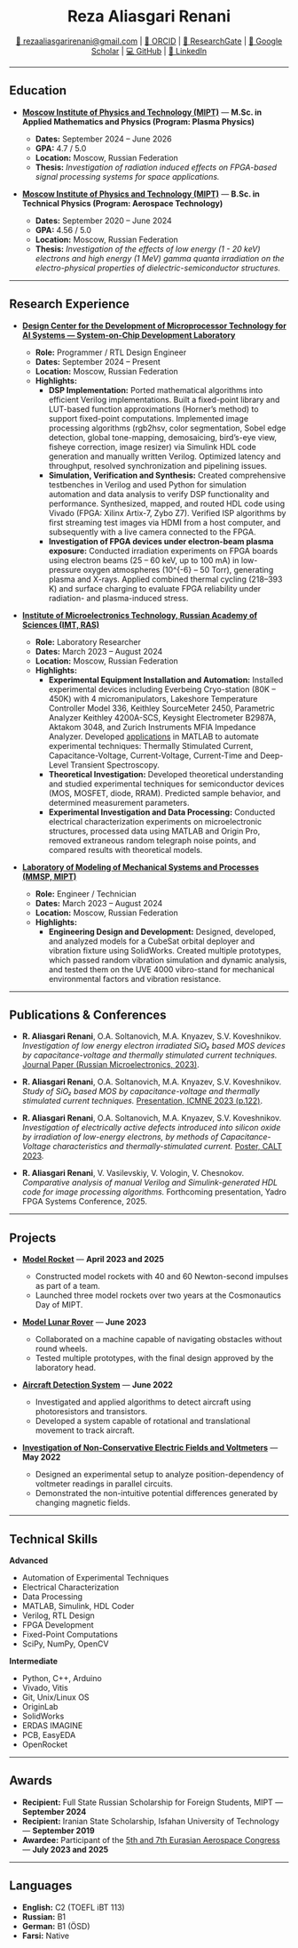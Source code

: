 <h1 align="center">Reza Aliasgari Renani</h1>

<p align="center">
<a href="mailto:rezaaliasgarirenani@gmail.com">📧 rezaaliasgarirenani@gmail.com</a> |
<a href="https://orcid.org/0009-0000-8983-755X">🔗 ORCID</a> |
<a href="https://www.researchgate.net/profile/Reza-Aliasgari-Renani">🔗 ResearchGate</a> |
<a href="https://scholar.google.com/citations?user=L9Vv3C8AAAAJ&hl=en">🔗 Google Scholar</a> |
<a href="https://github.com/rezaaliasgarirenani">💻 GitHub</a> |
<a href="https://linkedin.com/in/reza-aliasgari-renani">🔗 LinkedIn</a>
</p>

---

## Education

- **[Moscow Institute of Physics and Technology (MIPT)](https://mipt.ru/)** — **M.Sc. in Applied Mathematics and Physics (Program: Plasma Physics)**
  - **Dates:** September 2024 – June 2026
  - **GPA:** 4.7 / 5.0
  - **Location:** Moscow, Russian Federation
  - **Thesis:** *Investigation of radiation induced effects on FPGA-based signal processing systems for space applications.*

- **[Moscow Institute of Physics and Technology (MIPT)](https://mipt.ru/)** — **B.Sc. in Technical Physics (Program: Aerospace Technology)**
  - **Dates:** September 2020 – June 2024
  - **GPA:** 4.56 / 5.0
  - **Location:** Moscow, Russian Federation
  - **Thesis:** *Investigation of the effects of low energy (1 - 20 keV) electrons and high energy (1 MeV) gamma quanta irradiation on the electro-physical properties of dielectric-semiconductor structures.*

---

## Research Experience

- **[Design Center for the Development of Microprocessor Technology for AI Systems — System-on-Chip Development Laboratory](http://ai.mipt.ru/design-center)**
  - **Role:** Programmer / RTL Design Engineer
  - **Dates:** September 2024 – Present
  - **Location:** Moscow, Russian Federation
  - **Highlights:**
    - **DSP Implementation:** Ported mathematical algorithms into efficient Verilog implementations. Built a fixed-point library and LUT-based function approximations (Horner’s method) to support fixed-point computations. Implemented image processing algorithms (rgb2hsv, color segmentation, Sobel edge detection, global tone-mapping, demosaicing, bird’s-eye view, fisheye correction, image resizer) via Simulink HDL code generation and manually written Verilog. Optimized latency and throughput, resolved synchronization and pipelining issues.
    - **Simulation, Verification and Synthesis:** Created comprehensive testbenches in Verilog and used Python for simulation automation and data analysis to verify DSP functionality and performance. Synthesized, mapped, and routed HDL code using Vivado (FPGA: Xilinx Artix-7, Zybo Z7). Verified ISP algorithms by first streaming test images via HDMI from a host computer, and subsequently with a live camera connected to the FPGA.
    - **Investigation of FPGA devices under electron-beam plasma exposure:** Conducted irradiation experiments on FPGA boards using electron beams (25 – 60 keV, up to 100 mA) in low-pressure oxygen atmospheres (10^{-6} – 50 Torr), generating plasma and X-rays. Applied combined thermal cycling (218–393 K) and surface charging to evaluate FPGA reliability under radiation- and plasma-induced stress.

- **[Institute of Microelectronics Technology, Russian Academy of Sciences (IMT, RAS)](https://new.ras.ru/en/)**
  - **Role:** Laboratory Researcher
  - **Dates:** March 2023 – August 2024
  - **Location:** Moscow, Russian Federation
  - **Highlights:**
    - **Experimental Equipment Installation and Automation:** Installed experimental devices including Everbeing Cryo-station (80K – 450K) with 4 micromanipulators, Lakeshore Temperature Controller Model 336, Keithley SourceMeter 2450, Parametric Analyzer Keithley 4200A-SCS, Keysight Electrometer B2987A, Aktakom 3048, and Zurich Instruments MFIA Impedance Analyzer. Developed [applications](https://github.com/rezaaliasgarirenani/IMT-Automation) in MATLAB to automate experimental techniques: Thermally Stimulated Current, Capacitance-Voltage, Current-Voltage, Current-Time and Deep-Level Transient Spectroscopy.
    - **Theoretical Investigation:** Developed theoretical understanding and studied experimental techniques for semiconductor devices (MOS, MOSFET, diode, RRAM). Predicted sample behavior, and determined measurement parameters.
    - **Experimental Investigation and Data Processing:** Conducted electrical characterization experiments on microelectronic structures, processed data using MATLAB and Origin Pro, removed extraneous random telegraph noise points, and compared results with theoretical models.

- **[Laboratory of Modeling of Mechanical Systems and Processes (MMSP, MIPT)](https://mipt.ru/dasr/about/kaf_faculty/mmsp)**
  - **Role:** Engineer / Technician
  - **Dates:** March 2023 – August 2024
  - **Location:** Moscow, Russian Federation
  - **Highlights:**
    - **Engineering Design and Development:** Designed, developed, and analyzed models for a CubeSat orbital deployer and vibration fixture using SolidWorks. Created multiple prototypes, which passed random vibration simulation and dynamic analysis, and tested them on the UVE 4000 vibro-stand for mechanical environmental factors and vibration resistance.

---

## Publications & Conferences

- **R. Aliasgari Renani**, O.A. Soltanovich, M.A. Knyazev, S.V. Koveshnikov.  _Investigation of low energy electron irradiated SiO₂ based MOS devices by capacitance-voltage and thermally stimulated current techniques._ [Journal Paper (Russian Microelectronics, 2023)](https://doi.org/10.1134/S1063739723600516).

- **R. Aliasgari Renani**, O.A. Soltanovich, M.A. Knyazev, S.V. Koveshnikov.  _Study of SiO₂ based MOS by capacitance-voltage and thermally stimulated current techniques._ [Presentation, ICMNE 2023 (p.122)](https://icmne.ftian.ru/wp-content/uploads/icmne-2023_e-version.pdf).

- **R. Aliasgari Renani**, O.A. Soltanovich, M.A. Knyazev, S.V. Koveshnikov.  _Investigation of electrically active defects introduced into silicon oxide by irradiation of low-energy electrons, by methods of Capacitance-Voltage characteristics and thermally-stimulated current._ [Poster, CALT 2023](https://cebt23.iptm.ru/download/numbered/91.pdf).

- **R. Aliasgari Renani**, V. Vasilevskiy, V. Vologin, V. Chesnokov.  _Comparative analysis of manual Verilog and Simulink-generated HDL code for image processing algorithms._ Forthcoming presentation, Yadro FPGA Systems Conference, 2025.

---

## Projects

- **[Model Rocket](https://github.com/icarus-imperium/rocket-2025)** — **April 2023 and 2025**
  - Constructed model rockets with 40 and 60 Newton-second impulses as part of a team.
  - Launched three model rockets over two years at the Cosmonautics Day of MIPT.

- **[Model Lunar Rover](https://github.com/rezaaliasgarirenani/Rover)** — **June 2023**
  - Collaborated on a machine capable of navigating obstacles without round wheels.
  - Tested multiple prototypes, with the final design approved by the laboratory head.

- **[Aircraft Detection System](https://github.com/rezaaliasgarirenani/Aircraft-Detection-System)** — **June 2022**
  - Investigated and applied algorithms to detect aircraft using photoresistors and transistors.
  - Developed a system capable of rotational and translational movement to track aircraft.

- **[Investigation of Non-Conservative Electric Fields and Voltmeters](https://github.com/rezaaliasgarirenani/Non-Conservative-Electric-Fields-and-Voltmeters)** — **May 2022**
  - Designed an experimental setup to analyze position-dependency of voltmeter readings in parallel circuits.
  - Demonstrated the non-intuitive potential differences generated by changing magnetic fields.

---

## Technical Skills

**Advanced**

- Automation of Experimental Techniques
- Electrical Characterization
- Data Processing
- MATLAB, Simulink, HDL Coder
- Verilog, RTL Design
- FPGA Development
- Fixed-Point Computations
- SciPy, NumPy, OpenCV

**Intermediate**

- Python, C++, Arduino
- Vivado, Vitis
- Git, Unix/Linux OS
- OriginLab
- SolidWorks
- ERDAS IMAGINE
- PCB, EasyEDA
- OpenRocket

---

## Awards

- **Recipient:** Full State Russian Scholarship for Foreign Students, MIPT — **September 2024**
- **Recipient:** Iranian State Scholarship, Isfahan University of Technology — **September 2019**
- **Awardee:** Participant of the [5th and 7th Eurasian Aerospace Congress](https://congress.aero/en/) — **July 2023 and 2025**

---

## Languages

- **English:** C2 (TOEFL iBT 113)
- **Russian:** B1
- **German:** B1 (ÖSD)
- **Farsi:** Native